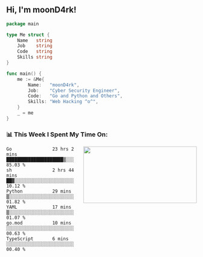 <h2> Hi, I'm moonD4rk!</h2>

```go
package main

type Me struct {
	Name   string
	Job    string
	Code   string
	Skills string
}

func main() {
	me := &Me{
		Name:   "moonD4rk",
		Job:    "Cyber Security Engineer",
		Code:   "Go and Python and Others",
		Skills: "Web Hacking ^o^",
	}
	_ = me
}
```

<h3>📊 This Week I Spent My Time On:</h3>
<img align='right' src="https://github-readme-stats.vercel.app/api?username=moond4rk&show_icons=true&theme=radical", width="300" height="150">

<!--START_SECTION:waka-->

```text
Go               23 hrs 2 mins   █████████████████████▒░░░   85.03 %
sh               2 hrs 44 mins   ██▓░░░░░░░░░░░░░░░░░░░░░░   10.12 %
Python           29 mins         ▒░░░░░░░░░░░░░░░░░░░░░░░░   01.82 %
YAML             17 mins         ▒░░░░░░░░░░░░░░░░░░░░░░░░   01.07 %
go.mod           10 mins         ░░░░░░░░░░░░░░░░░░░░░░░░░   00.63 %
TypeScript       6 mins          ░░░░░░░░░░░░░░░░░░░░░░░░░   00.40 %
```

<!--END_SECTION:waka-->

